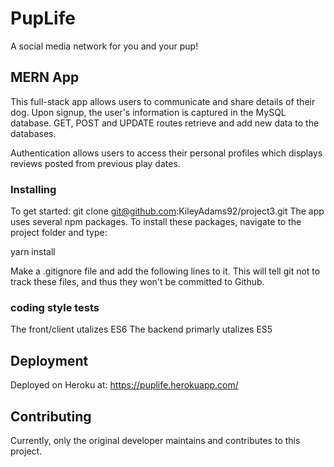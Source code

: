 # PupLife

A social media network for you and your pup!
 

## MERN App

This full-stack app allows users to communicate and share details of their dog.  Upon signup, the user's information is captured in the MySQL database.  GET, POST and UPDATE routes retrieve and add new data to the databases. 

Authentication allows users to access their personal profiles which displays reviews posted from previous play dates. 

### Installing
To get started: git clone git@github.com:KileyAdams92/project3.git 
The app uses several npm packages. To install these packages, navigate to the project folder and type:

yarn install

Make a .gitignore file and add the following lines to it. This will tell git not to track these files, and thus they won't be committed to Github.


### coding style tests
The front/client utalizes ES6
The backend primarly utalizes ES5

## Deployment

Deployed on Heroku at:
https://puplife.herokuapp.com/

## Contributing

Currently, only the original developer maintains and contributes to this project.
